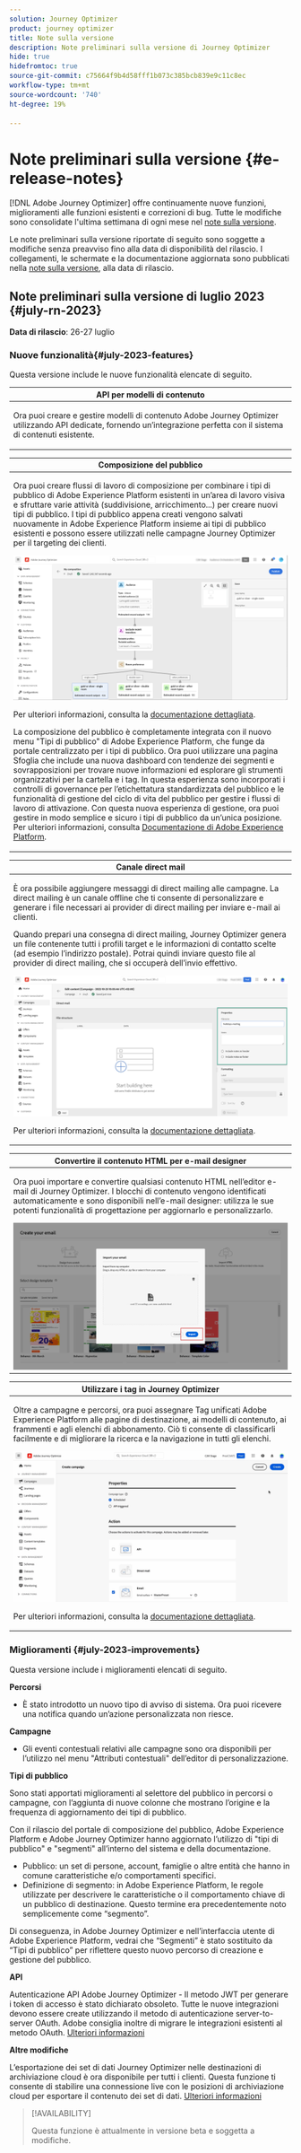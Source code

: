 ```yaml
---
solution: Journey Optimizer
product: journey optimizer
title: Note sulla versione
description: Note preliminari sulla versione di Journey Optimizer
hide: true
hidefromtoc: true
source-git-commit: c75664f9b4d58fff1b073c385bcb839e9c11c8ec
workflow-type: tm+mt
source-wordcount: '740'
ht-degree: 19%

---
```


# Note preliminari sulla versione {#e-release-notes}

[!DNL Adobe Journey Optimizer] offre continuamente nuove funzioni, miglioramenti alle funzioni esistenti e correzioni di bug. Tutte le modifiche sono consolidate l&#39;ultima settimana di ogni mese nel [note sulla versione](release-notes.md).

Le note preliminari sulla versione riportate di seguito sono soggette a modifiche senza preavviso fino alla data di disponibilità del rilascio. I collegamenti, le schermate e la documentazione aggiornata sono pubblicati nella [note sulla versione](release-notes.md), alla data di rilascio.


## Note preliminari sulla versione di luglio 2023 {#july-rn-2023}

**Data di rilascio**: 26-27 luglio

### Nuove funzionalità{#july-2023-features}

Questa versione include le nuove funzionalità elencate di seguito.

<table>
<thead>
<tr>
<th><strong>API per modelli di contenuto</strong><br/></th>
</tr>
</thead>
<tbody>
<tr>
<td>
<p>Ora puoi creare e gestire modelli di contenuto Adobe Journey Optimizer utilizzando API dedicate, fornendo un’integrazione perfetta con il sistema di contenuti esistente.</p>
<!--<p>For more information, refer to the <a href="../start/search-filter-categorize.md#tags">detailed documentation</a>.</p>-->
</td>
</tr>
</tbody>
</table>


<table>
<thead>
<tr>
<th><strong>Composizione del pubblico</strong><br/></th>
</tr>
</thead>
<tbody>
<tr>
<td>
<p>Ora puoi creare flussi di lavoro di composizione per combinare i tipi di pubblico di Adobe Experience Platform esistenti in un’area di lavoro visiva e sfruttare varie attività (suddivisione, arricchimento...) per creare nuovi tipi di pubblico. I tipi di pubblico appena creati vengono salvati nuovamente in Adobe Experience Platform insieme ai tipi di pubblico esistenti e possono essere utilizzati nelle campagne Journey Optimizer per il targeting dei clienti.</p>
<img src="../audience/assets/audiences-publish.png"/>
<p>Per ulteriori informazioni, consulta la <a href="../audience/get-started-audience-orchestration.md">documentazione dettagliata</a>.</p>
<p>La composizione del pubblico è completamente integrata con il nuovo menu "Tipi di pubblico" di Adobe Experience Platform, che funge da portale centralizzato per i tipi di pubblico. Ora puoi utilizzare una pagina Sfoglia che include una nuova dashboard con tendenze dei segmenti e sovrapposizioni per trovare nuove informazioni ed esplorare gli strumenti organizzativi per la cartella e i tag. In questa esperienza sono incorporati i controlli di governance per l’etichettatura standardizzata del pubblico e le funzionalità di gestione del ciclo di vita del pubblico per gestire i flussi di lavoro di attivazione. Con questa nuova esperienza di gestione, ora puoi gestire in modo semplice e sicuro i tipi di pubblico da un’unica posizione. Per ulteriori informazioni, consulta <a href="https://experienceleague.adobe.com/docs/experience-platform/segmentation/ui/overview.html" target="_blank">Documentazione di Adobe Experience Platform</a>.</p></p>
</td>
</tr>
</tbody>
</table>


<table>
<thead>
<tr>
<th><strong>Canale direct mail</strong><br/></th>
</tr>
</thead>
<tbody>
<tr>
<td>
<p>È ora possibile aggiungere messaggi di direct mailing alle campagne. La direct mailing è un canale offline che ti consente di personalizzare e generare i file necessari ai provider di direct mailing per inviare e-mail ai clienti.</p>
<p>Quando prepari una consegna di direct mailing, Journey Optimizer genera un file contenente tutti i profili target e le informazioni di contatto scelte (ad esempio l’indirizzo postale). Potrai quindi inviare questo file al provider di direct mailing, che si occuperà dell’invio effettivo.</p>
<img src="../direct-mail/assets/direct-mail-properties.png">
<p>Per ulteriori informazioni, consulta la <a href="../direct-mail/create-direct-mail.md">documentazione dettagliata</a>.</p>
</tr>
</tbody>
</table>

<table>
<thead>
<tr>
<th><strong>Convertire il contenuto HTML per e-mail designer</strong><br/></th>
</tr>
</thead>
<tbody>
<tr>
<td>
<p>Ora puoi importare e convertire qualsiasi contenuto HTML nell’editor e-mail di Journey Optimizer. I blocchi di contenuto vengono identificati automaticamente e sono disponibili nell’e-mail designer: utilizza le sue potenti funzionalità di progettazione per aggiornarlo e personalizzarlo.</p>
<img src="../email/assets/html-imported_2.png">
<!--p>For more information, refer to the <a href="../audience/get-started-audience-orchestration.md">detailed documentation</a>.</p-->
</td>
</tr>
</tbody>
</table>


<table>
<thead>
<tr>
<th><strong>Utilizzare i tag in Journey Optimizer</strong><br/></th>
</tr>
</thead>
<tbody>
<tr>
<td>
<p>Oltre a campagne e percorsi, ora puoi assegnare Tag unificati Adobe Experience Platform alle pagine di destinazione, ai modelli di contenuto, ai frammenti e agli elenchi di abbonamento. Ciò ti consente di classificarli facilmente e di migliorare la ricerca e la navigazione in tutti gli elenchi. </p>
<img src="assets/do-not-localize/campaigns-tag.gif"/>
<p>Per ulteriori informazioni, consulta la <a href="../start/search-filter-categorize.md#tags">documentazione dettagliata</a>.</p>
</td>
</tr>
</tbody>
</table>


### Miglioramenti {#july-2023-improvements}

Questa versione include i miglioramenti elencati di seguito.

**Percorsi**

<!--* You can now leverage API call responses in custom actions and orchestrate your journey based on these responses.-->
* È stato introdotto un nuovo tipo di avviso di sistema. Ora puoi ricevere una notifica quando un’azione personalizzata non riesce.


**Campagne**

* Gli eventi contestuali relativi alle campagne sono ora disponibili per l’utilizzo nel menu &quot;Attributi contestuali&quot; dell’editor di personalizzazione.


**Tipi di pubblico**

Sono stati apportati miglioramenti al selettore del pubblico in percorsi o campagne, con l’aggiunta di nuove colonne che mostrano l’origine e la frequenza di aggiornamento dei tipi di pubblico.

Con il rilascio del portale di composizione del pubblico, Adobe Experience Platform e Adobe Journey Optimizer hanno aggiornato l’utilizzo di &quot;tipi di pubblico&quot; e &quot;segmenti&quot; all’interno del sistema e della documentazione.

* Pubblico: un set di persone, account, famiglie o altre entità che hanno in comune caratteristiche e/o comportamenti specifici.
* Definizione di segmento: in Adobe Experience Platform, le regole utilizzate per descrivere le caratteristiche o il comportamento chiave di un pubblico di destinazione. Questo termine era precedentemente noto semplicemente come “segmento”.

Di conseguenza, in Adobe Journey Optimizer e nell’interfaccia utente di Adobe Experience Platform, vedrai che “Segmenti” è stato sostituito da “Tipi di pubblico” per riflettere questo nuovo percorso di creazione e gestione del pubblico.

**API**

Autenticazione API Adobe Journey Optimizer - Il metodo JWT per generare i token di accesso è stato dichiarato obsoleto. Tutte le nuove integrazioni devono essere create utilizzando il metodo di autenticazione server-to-server OAuth. Adobe consiglia inoltre di migrare le integrazioni esistenti al metodo OAuth. [Ulteriori informazioni](https://developer.adobe.com/journey-optimizer-apis/references/authentication/)


**Altre modifiche**

L’esportazione dei set di dati Journey Optimizer nelle destinazioni di archiviazione cloud è ora disponibile per tutti i clienti. Questa funzione ti consente di stabilire una connessione live con le posizioni di archiviazione cloud per esportare il contenuto dei set di dati. [Ulteriori informazioni](../data/export-datasets.md)

>[!AVAILABILITY]
>
>Questa funzione è attualmente in versione beta e soggetta a modifiche.</p>
